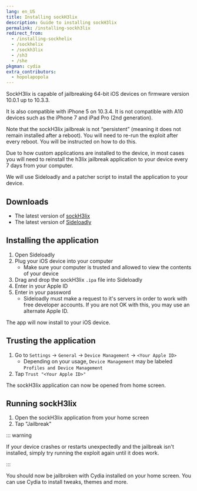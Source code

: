 ```yaml
---
lang: en_US
title: Installing sockH3lix
description: Guide to installing sockH3lix
permalink: /installing-sockh3lix
redirect_from:
  - /installing-sockhelix
  - /sockhelix
  - /sockh3lix
  - /sh3
  - /she
pkgman: cydia
extra_contributors:
  - hopolapopola
---
```


SockH3lix is capable of jailbreaking 64-bit iOS devices on firmware version 10.0.1 up to 10.3.3.

It is also compatible with iPhone 5 on 10.3.4. It is not compatible with A10 devices such as the iPhone 7 and iPad Pro (2nd generation).

Note that the sockH3lix jailbreak is not “persistent” (meaning it does not remain installed after a reboot). You will need to re-run the exploit after every reboot. You will be instructed on how to do this.

Due to how custom applications are installed to the device, in most cases you will need to reinstall the h3lix jailbreak application to your device every 7 days from your computer.

We will use Sideloadly and a patcher script to install the application to your device.

## Downloads

- The latest version of [sockH3lix](https://github.com/SongXiaoXi/sockH3lix/releases/latest)
- The latest version of [Sideloadly](https://sideloadly.io/)

## Installing the application

1. Open Sideloadly
1. Plug your iOS device into your computer
    - Make sure your computer is trusted and allowed to view the contents of your device
1. Drag and drop the sockH3lix `.ipa` file into Sideloadly
1. Enter in your Apple ID
1. Enter in your password
    - Sideloadly must make a request to it's servers in order to work with free developer accounts. If you are not OK with this, you may use an alternate Apple ID.

The app will now install to your iOS device.

## Trusting the application

1. Go to `Settings` -> `General` -> `Device Management` -> `<Your Apple ID>`
    - Depending on your usage, `Device Management` may be labeled `Profiles and Device Management`
1. Tap `Trust "<Your Apple ID>"`

The sockH3lix application can now be opened from home screen.

## Running sockH3lix

1. Open the sockH3lix application from your home screen
1. Tap "Jailbreak"

::: warning

If your device crashes or restarts unexpectedly and the jailbreak isn't installed, simply try running the exploit again until it does work.

:::

You should now be jailbroken with Cydia installed on your home screen. You can use Cydia to install <router-link to="/faq/#what-are-tweaks">tweaks</router-link>, themes and more.
